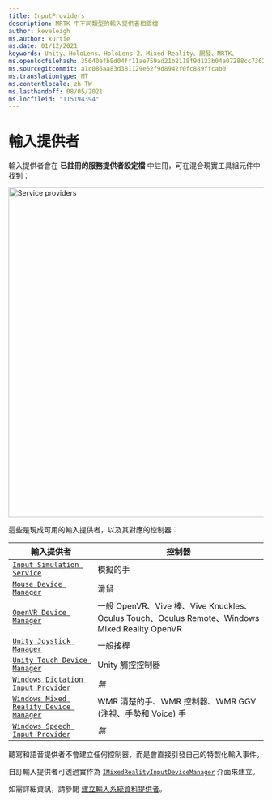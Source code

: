```yaml
---
title: InputProviders
description: MRTK 中不同類型的輸入提供者相關檔
author: keveleigh
ms.author: kurtie
ms.date: 01/12/2021
keywords: Unity、HoloLens、HoloLens 2、Mixed Reality、開發、MRTK、
ms.openlocfilehash: 35640efb8d04ff11ae759ad21b2118f9d123b04a07288cc7362d63f962526a34
ms.sourcegitcommit: a1c086aa83d381129e62f9d8942f0fc889ffcab0
ms.translationtype: MT
ms.contentlocale: zh-TW
ms.lasthandoff: 08/05/2021
ms.locfileid: "115194394"
---
```

# <a name="input-providers"></a>輸入提供者

輸入提供者會在 **已註冊的服務提供者設定檔** 中註冊，可在混合現實工具組元件中找到：

<img src="../images/input/RegisteredServiceProviders.PNG" width="650px" style="display:block;" alt="Service providers">

這些是現成可用的輸入提供者，以及其對應的控制器：

| 輸入提供者 | 控制器 |
| --- | --- |
| [`Input Simulation Service`](xref:Microsoft.MixedReality.Toolkit.Input.InputSimulationService) | 模擬的手 |
| [`Mouse Device Manager`](xref:Microsoft.MixedReality.Toolkit.Input.UnityInput.MouseDeviceManager) | 滑鼠  |
| [`OpenVR Device Manager`](xref:Microsoft.MixedReality.Toolkit.OpenVR.Input.OpenVRDeviceManager) | 一般 OpenVR、Vive 棒、Vive Knuckles、Oculus Touch、Oculus Remote、Windows Mixed Reality OpenVR  |
| [`Unity Joystick Manager`](xref:Microsoft.MixedReality.Toolkit.Input.UnityInput.UnityJoystickManager) | 一般搖桿  |
| [`Unity Touch Device Manager`](xref:Microsoft.MixedReality.Toolkit.Input.UnityInput.UnityTouchDeviceManager) | Unity 觸控控制器  |
| [`Windows Dictation Input Provider`](xref:Microsoft.MixedReality.Toolkit.Windows.Input.WindowsDictationInputProvider) | *無*  |
| [`Windows Mixed Reality Device Manager`](xref:Microsoft.MixedReality.Toolkit.WindowsMixedReality.Input.WindowsMixedRealityDeviceManager) | WMR 清楚的手、WMR 控制器、WMR GGV (注視、手勢和 Voice) 手 |
| [`Windows Speech Input Provider`](xref:Microsoft.MixedReality.Toolkit.Windows.Input.WindowsSpeechInputProvider) | *無* |

聽寫和語音提供者不會建立任何控制器，而是會直接引發自己的特製化輸入事件。

自訂輸入提供者可透過實作為 [`IMixedRealityInputDeviceManager`](xref:Microsoft.MixedReality.Toolkit.Input.IMixedRealityInputDeviceManager) 介面來建立。

如需詳細資訊，請參閱 [建立輸入系統資料提供者](create-data-provider.md)。
